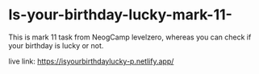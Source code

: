 # Is-your-birthday-lucky-mark-11-
This is mark 11 task from NeogCamp levelzero, whereas you can check if your birthday is lucky or not.


live link: https://isyourbirthdaylucky-p.netlify.app/
